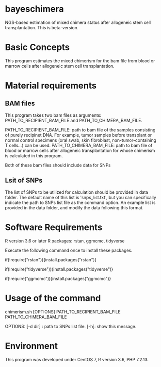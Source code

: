 # bayeschimera
NGS-based estimation of mixed chimera status after allogeneic stem cell transplantation.
This is beta-version. 


#  Basic Concepts
This program estimates the mixed chimerism for the bam file from blood or marrow cells after allogeneic stem cell transplantation. 


#  Material requirements

## BAM files
This program takes two bam files as arguments: PATH_TO_RECIPIENT_BAM_FILE and PATH_TO_CHIMERA_BAM_FILE. 

PATH_TO_RECIPIENT_BAM_FILE: path to bam file of the samples consisting of purely recipinet DNA. For example, tumor samples before transplant or normal control specimens (oral swab, skin fibroblast, non-tumor-containing T cells...) can be used.
PATH_TO_CHIMERA_BAM_FILE: path to bam file of blood or marrow cells after allogeneic transplantation for whose chimerism is calculated in this program. 

Both of these bam files should include data for SNPs  


## Lsit of SNPs
The list of SNPs to be utilized for calculation should be provided in data folder.
The default name of this list is 'snps_list.txt', but you can specifically indicate the path to SNPs list file as the command option. 
An example list is provided in the data folder, and modify the data following this format. 


#  Software Requirements
R version 3.6 or later
R packages: rstan, ggmcmc, tidyverse

Execute the following command once to install these packages. 

if(!require("rstan")){install.packages("rstan")}

if(!require("tidyverse")){install.packages("tidyverse")}

if(!require("ggmcmc")){install.packages("ggmcmc")}

#  Usage of the command
chimerism.sh [OPTIONS] PATH_TO_RECIPIENT_BAM_FILE  PATH_TO_CHIMERA_BAM_FILE

OPTIONS:
[-d dir] : path to SNPs list file.
[-h]: show this message.


# Environment
This program was developed under CentOS 7, R version 3.6, PHP 7.2.13.
